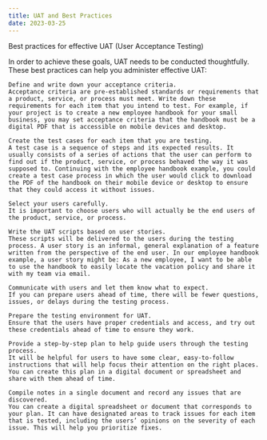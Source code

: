 ```yaml
---
title: UAT and Best Practices
date: 2023-03-25
---
```



Best practices for effective UAT (User Acceptance Testing)

In order to achieve these goals, UAT needs to be conducted thoughtfully. These best practices can help you administer effective UAT: 

    Define and write down your acceptance criteria. 
    Acceptance criteria are pre-established standards or requirements that a product, service, or process must meet. Write down these requirements for each item that you intend to test. For example, if your project is to create a new employee handbook for your small business, you may set acceptance criteria that the handbook must be a digital PDF that is accessible on mobile devices and desktop.

    Create the test cases for each item that you are testing. 
    A test case is a sequence of steps and its expected results. It usually consists of a series of actions that the user can perform to find out if the product, service, or process behaved the way it was supposed to. Continuing with the employee handbook example, you could create a test case process in which the user would click to download the PDF of the handbook on their mobile device or desktop to ensure that they could access it without issues.

    Select your users carefully. 
    It is important to choose users who will actually be the end users of the product, service, or process. 

    Write the UAT scripts based on user stories. 
    These scripts will be delivered to the users during the testing process. A user story is an informal, general explanation of a feature written from the perspective of the end user. In our employee handbook example, a user story might be: As a new employee, I want to be able to use the handbook to easily locate the vacation policy and share it with my team via email. 

    Communicate with users and let them know what to expect. 
    If you can prepare users ahead of time, there will be fewer questions, issues, or delays during the testing process.

    Prepare the testing environment for UAT. 
    Ensure that the users have proper credentials and access, and try out these credentials ahead of time to ensure they work. 

    Provide a step-by-step plan to help guide users through the testing process. 
    It will be helpful for users to have some clear, easy-to-follow instructions that will help focus their attention on the right places. You can create this plan in a digital document or spreadsheet and share with them ahead of time. 

    Compile notes in a single document and record any issues that are discovered. 
    You can create a digital spreadsheet or document that corresponds to your plan. It can have designated areas to track issues for each item that is tested, including the users’ opinions on the severity of each issue. This will help you prioritize fixes. 
